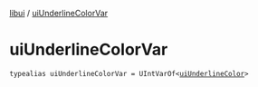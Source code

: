 [libui](README.md) / [uiUnderlineColorVar](ui-underline-color-var.md)

# uiUnderlineColorVar

`typealias uiUnderlineColorVar = UIntVarOf<`[`uiUnderlineColor`](ui-underline-color.md)`>`
